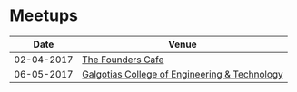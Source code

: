# Meetups
|Date|Venue|
|-----|-----|
|02-04-2017| [The Founders Cafe](../../../tree/master/Meetups/02-04-2017/README.md)|
|06-05-2017| [Galgotias College of Engineering & Technology](../../../tree/master/Meetups/06-05-2017/README.md)|
